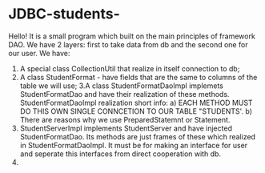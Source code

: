 ﻿# JDBC-students-
Hello! It is a small program which built on the main principles of framework DAO. We have 2 layers: first to take data from db and the second one for our user. 
We have:
1. A special class CollectionUtil that realize in itself connection to db;
2. A class StudentFormat - have fields that are the same to columns of the table we will use;
3.A class StudentFormatDaoImpl implemets StudentFormatDao and have their realization of these methods. 
StudentFormatDaoImpl realization short info:
a) EACH METHOD MUST DO THIS OWN SINGLE CONNCETION TO OUR TABLE "STUDENTS'. 
b) There are reasons why we use PreparedStatemnt or Statement.
4. StudentServerImpl implements StudentServer and have injected StudentFormatDao. Its methods are just frames of these which realized in StudentFormatDaoImpl. It must be for making an interface for user and seperate this interfaces from direct cooperation with db.
5. 
